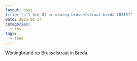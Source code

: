 ```yaml
---
layout: post
title: "p 1 bzb-01 br woning brusselstraat breda 203151"
date: 2025-01-24
categories: 
  - rss
tags: 
  - feed
---
```


Woningbrand op Brusselstraat in Breda

